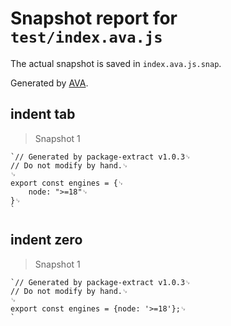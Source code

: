 # Snapshot report for `test/index.ava.js`

The actual snapshot is saved in `index.ava.js.snap`.

Generated by [AVA](https://avajs.dev).

## indent tab

> Snapshot 1

    `// Generated by package-extract v1.0.3␊
    // Do not modify by hand.␊
    ␊
    export const engines = {␊
    	node: ">=18"␊
    }␊
    `

## indent zero

> Snapshot 1

    `// Generated by package-extract v1.0.3␊
    // Do not modify by hand.␊
    ␊
    export const engines = {node: '>=18'};␊
    `
